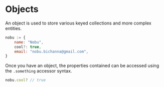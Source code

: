 # Objects
An object is used to store various keyed collections and more complex entities.
```js
nobu := {
    name: "Nobu",
    cool?: true,
    email: "nobu.bichanna@gmail.com",
}
```

Once you have an object, the properties contained can be accessed using the `.something` accessor syntax.
```js
nobu.cool? // true
```
